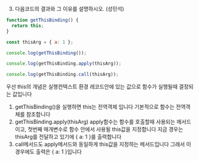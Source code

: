 3. 다음코드의 결과와 그 이유를 설명하시오. (성민석)

```javascript
function getThisBinding() {
  return this;
}

const thisArg = { a: 1 };

console.log(getThisBinding());

console.log(getThisBinding.apply(thisArg));

console.log(getThisBinding.call(thisArg));
```

우선 this의 개념은 실행컨텍스트 환경 레코드안에 있는 값으로 함수가 실행될때 결정되는 값입니다

1. getThisBinding()을 실행하면 this는 전역객체 입니다
   기본적으로 함수는 전역객체를 참조합니다
2. getThisBinding.apply(thisArg)
   apply함수는 함수를 호출할때 사용되는 메서드이고, 첫번째 매개변수로 함수 안에서 사용될 this값을 지정합니다
   지금 경우는 thisArg를 전달하고 있기에 { a: 1 }를 출력합니다
3. call메서드도 apply메서드와 동일하게 this값을 지정하는 메서드입니다 그래서
   이 경우에도 출력은 { a: 1 }입니다
